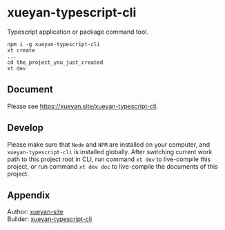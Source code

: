 # xueyan-typescript-cli

Typescript application or package command tool.

```shell
npm i -g xueyan-typescript-cli
xt create
...
cd the_project_you_just_created
xt dev
```

## Document

Please see <https://xueyan.site/xueyan-typescript-cli>.

## Develop

Please make sure that `Node` and `NPM` are installed on your computer, and `xueyan-typescript-cli` is installed globally. After switching current work path to this project root in CLI, run command `xt dev` to live-compile this project, or run command `xt dev doc` to live-compile the documents of this project.

## Appendix

Author: [xueyan-site](xueyan@xueyan.site)  
Builder: [xueyan-typescript-cli](https://github.com/xueyan-site/xueyan-typescript-cli)  
